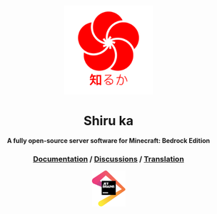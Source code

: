 <p align="center"><a href="http://shiruka.net"><img src="logo/SHIRUKA.png" width="200px"/></a></p>
<h1 align="center">Shiru ka</h1>
<p align="center"><strong>A fully open-source server software for Minecraft: Bedrock Edition</strong></p>
<h3 align="center">
  <a href="http://docs.shiruka.net">Documentation</a>
/
  <a href="https://github.com/shiruka/shiruka/discussions">Discussions</a> 
/
  <a href="https://crowdin.com/project/shiru-ka">Translation</a>
</h3>

<p align="center"><a href="https://www.jetbrains.com/?from=shiruka"><img src="logo/JETBRAINS.svg" width="75px"/></a></p>
